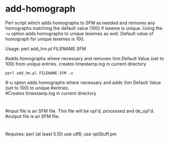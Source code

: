 # add-homograph
Perl script which adds homographs to SFM as needed and removes any homographs matching the default value (100) if lexeme is unique.
Using the -u option adds homographs to unique lexemes as well. Default value of homograph for unique lexemes is 100. 


Usage:
	perl add_hm.pl FILENAME.SFM 

#adds homographs where necessary and removes \hm Default Value (set to 100) from unique entries.
creates timestamp.log in current directory
	 
	perl add_hm.pl FILENAME.SFM -u

#-u opton adds homographs where necessary and adds \hm Default Value (set to 100) to unique #entries.  
#Creates timestamp.log in current directory
#
	
#input file is an SFM file.  This file will be opl'd, processed and de_opl'd. 
#output file is an SFM file.
#
  
  Requires:
  perl (at least 5.10)
  use utf8;
  use oplStuff.pm 
  
  
